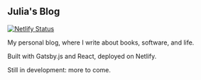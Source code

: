 ## Julia's Blog

[![Netlify Status](https://api.netlify.com/api/v1/badges/e4fbad5e-b351-46c7-9321-fbb7e7ca5df5/deploy-status)](https://app.netlify.com/sites/juliariec/deploys)

My personal blog, where I write about books, software, and life.

Built with Gatsby.js and React, deployed on Netlify.

Still in development: more to come.
